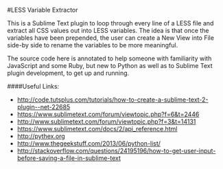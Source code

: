 #LESS Variable Extractor

This is a Sublime Text plugin to loop through every line of a LESS file and extract all CSS values out into LESS variables. The idea is that once the variables have been prepended, the user can create a New View into File side-by side to rename the variables to be more meaningful.

The source code here is annotated to help someone with familiarity with JavaScript and some Ruby, but new to Python as well as to Sublime Text plugin development, to get up and running.

####Useful Links:
* http://code.tutsplus.com/tutorials/how-to-create-a-sublime-text-2-plugin--net-22685
* https://www.sublimetext.com/forum/viewtopic.php?f=6&t=2446
* http://www.sublimetext.com/forum/viewtopic.php?f=3&t=14131
* https://www.sublimetext.com/docs/2/api_reference.html
* http://pythex.org
* http://www.thegeekstuff.com/2013/06/python-list/
* http://stackoverflow.com/questions/24195196/how-to-get-user-input-before-saving-a-file-in-sublime-text

